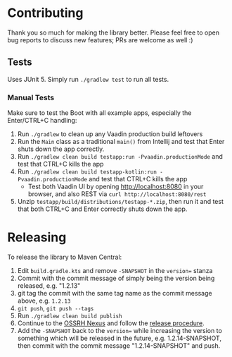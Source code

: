 # Contributing

Thank you so much for making the library better.
Please feel free to open bug reports to discuss new features; PRs are welcome as well :)

## Tests

Uses JUnit 5. Simply run `./gradlew test` to run all tests.

### Manual Tests

Make sure to test the Boot with all example apps, especially the Enter/CTRL+C handling:

1. Run `./gradlew` to clean up any Vaadin production build leftovers
2. Run the `Main` class as a traditional `main()` from Intellij and test that Enter shuts down the app correctly.
3. Run `./gradlew clean build testapp:run -Pvaadin.productionMode` and test that CTRL+C kills the app
4. Run `./gradlew clean build testapp-kotlin:run -Pvaadin.productionMode` and test that CTRL+C kills the app
   * Test both Vaadin UI by opening [http://localhost:8080](http://localhost:8080) in your browser, and also REST via `curl http://localhost:8080/rest`
5. Unzip `testapp/build/distributions/testapp-*.zip`, then run it and test that both CTRL+C and Enter correctly shuts down the app.

# Releasing

To release the library to Maven Central:

1. Edit `build.gradle.kts` and remove `-SNAPSHOT` in the `version=` stanza
2. Commit with the commit message of simply being the version being released, e.g. "1.2.13"
3. git tag the commit with the same tag name as the commit message above, e.g. `1.2.13`
4. `git push`, `git push --tags`
5. Run `./gradlew clean build publish`
6. Continue to the [OSSRH Nexus](https://oss.sonatype.org/#stagingRepositories) and follow the [release procedure](https://central.sonatype.org/pages/releasing-the-deployment.html).
7. Add the `-SNAPSHOT` back to the `version=` while increasing the version to something which will be released in the future,
   e.g. 1.2.14-SNAPSHOT, then commit with the commit message "1.2.14-SNAPSHOT" and push.

